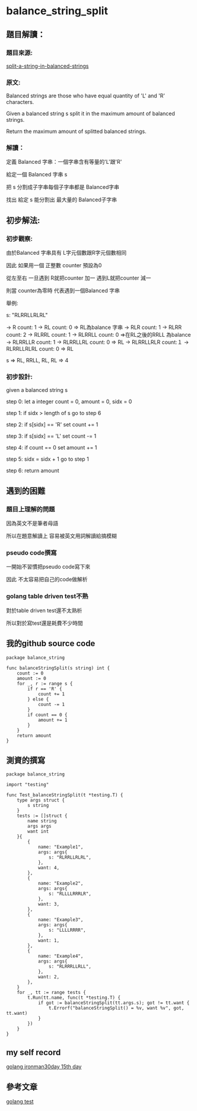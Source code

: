 # balance_string_split

## 題目解讀：

### 題目來源:
[split-a-string-in-balanced-strings](https://leetcode.com/problems/split-a-string-in-balanced-strings/)

### 原文:
Balanced strings are those who have equal quantity of 'L' and 'R' characters.

Given a balanced string s split it in the maximum amount of balanced strings.

Return the maximum amount of splitted balanced strings.

### 解讀：

定義 Balanced 字串：一個字串含有等量的'L'跟'R'

給定一個 Balanced 字串 s 

把 s 分割成子字串每個子字串都是 Balanced字串

找出 給定 s 能分割出 最大量的 Balanced子字串


## 初步解法:
### 初步觀察:

由於Balanced 字串具有 L字元個數跟R字元個數相同

因此 如果用一個 正整數 counter 預設為0

從左至右 一旦遇到 R就把counter 加一 遇到L就把counter 減一

則當 counter為零時 代表遇到一個Balanced 字串

舉例:

s: "RLRRLLRLRL"

 -> R count: 1
 -> RL count: 0  => RL為balance 字串
 -> RLR count: 1
 -> RLRR count: 2
 -> RLRRL count: 1
 -> RLRRLL count: 0 =>在RL之後的RRLL 為balance
 -> RLRRLLR count: 1
 -> RLRRLLRL count: 0 => RL
 -> RLRRLLRLR count:１
 -> RLRRLLRLRL count: 0 => RL
 
 s => RL, RRLL, RL, RL => 4
### 初步設計:
given a balanced string s

step 0: let a integer count = 0, amount = 0, sidx = 0

step 1: if sidx > length of s go to step 6

step 2: if s[sidx] == 'R' set count += 1

step 3: if s[sidx] == 'L' set count -= 1

step 4: if count == 0 set amount += 1 

step 5: sidx = sidx + 1 go to step 1

step 6: return amount

## 遇到的困難
### 題目上理解的問題
因為英文不是筆者母語

所以在題意解讀上 容易被英文用詞解讀給搞模糊

### pseudo code撰寫

一開始不習慣把pseudo code寫下來

因此 不太容易把自己的code做解析

### golang table driven test不熟
對於table driven test還不太熟析

所以對於寫test還是耗費不少時間
## 我的github source code
```golang
package balance_string

func balanceStringSplit(s string) int {
	count := 0
	amount := 0
	for _, r := range s {
		if r == 'R' {
			count += 1
		} else {
			count -= 1
		}
		if count == 0 {
			amount += 1
		}
	}
	return amount
}

```
## 測資的撰寫
```golang
package balance_string

import "testing"

func Test_balanceStringSplit(t *testing.T) {
	type args struct {
		s string
	}
	tests := []struct {
		name string
		args args
		want int
	}{
		{
			name: "Example1",
			args: args{
				s: "RLRRLLRLRL",
			},
			want: 4,
		},
		{
			name: "Example2",
			args: args{
				s: "RLLLLRRRLR",
			},
			want: 3,
		},
		{
			name: "Example3",
			args: args{
				s: "LLLLRRRR",
			},
			want: 1,
		},
		{
			name: "Example4",
			args: args{
				s: "RLRRRLLRLL",
			},
			want: 2,
		},
	}
	for _, tt := range tests {
		t.Run(tt.name, func(t *testing.T) {
			if got := balanceStringSplit(tt.args.s); got != tt.want {
				t.Errorf("balanceStringSplit() = %v, want %v", got, tt.want)
			}
		})
	}
}

```
## my self record
[golang ironman30day 15th day](https://hackmd.io/HSRr63r7S0yB3UnCvznaag?view)
## 參考文章

[golang test](https://ithelp.ithome.com.tw/articles/10204692)